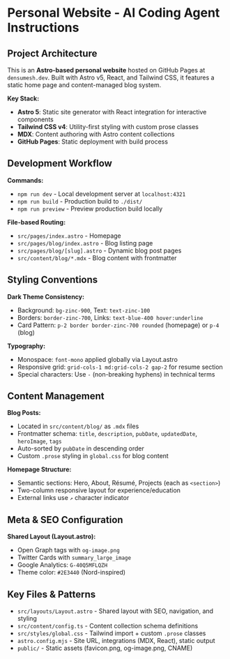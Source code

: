 # Personal Website - AI Coding Agent Instructions

## Project Architecture

This is an **Astro-based personal website** hosted on GitHub Pages at `densumesh.dev`. Built with Astro v5, React, and Tailwind CSS, it features a static home page and content-managed blog system.

**Key Stack:**

- **Astro 5**: Static site generator with React integration for interactive components
- **Tailwind CSS v4**: Utility-first styling with custom prose classes
- **MDX**: Content authoring with Astro content collections
- **GitHub Pages**: Static deployment with build process

## Development Workflow

**Commands:**

- `npm run dev` - Local development server at `localhost:4321`
- `npm run build` - Production build to `./dist/`
- `npm run preview` - Preview production build locally

**File-based Routing:**

- `src/pages/index.astro` - Homepage
- `src/pages/blog/index.astro` - Blog listing page
- `src/pages/blog/[slug].astro` - Dynamic blog post pages
- `src/content/blog/*.mdx` - Blog content with frontmatter

## Styling Conventions

**Dark Theme Consistency:**

- Background: `bg-zinc-900`, Text: `text-zinc-100`
- Borders: `border-zinc-700`, Links: `text-blue-400 hover:underline`
- Card Pattern: `p-2 border border-zinc-700 rounded` (homepage) or `p-4` (blog)

**Typography:**

- Monospace: `font-mono` applied globally via Layout.astro
- Responsive grid: `grid-cols-1 md:grid-cols-2 gap-2` for resume section
- Special characters: Use `‑` (non-breaking hyphens) in technical terms

## Content Management

**Blog Posts:**

- Located in `src/content/blog/` as `.mdx` files
- Frontmatter schema: `title`, `description`, `pubDate`, `updatedDate`, `heroImage`, `tags`
- Auto-sorted by `pubDate` in descending order
- Custom `.prose` styling in `global.css` for blog content

**Homepage Structure:**

- Semantic sections: Hero, About, Résumé, Projects (each as `<section>`)
- Two-column responsive layout for experience/education
- External links use `↗` character indicator

## Meta & SEO Configuration

**Shared Layout (Layout.astro):**

- Open Graph tags with `og-image.png`
- Twitter Cards with `summary_large_image`
- Google Analytics: `G-40Q5MFLQZH`
- Theme color: `#2E3440` (Nord-inspired)

## Key Files & Patterns

- `src/layouts/Layout.astro` - Shared layout with SEO, navigation, and styling
- `src/content/config.ts` - Content collection schema definitions
- `src/styles/global.css` - Tailwind import + custom `.prose` classes
- `astro.config.mjs` - Site URL, integrations (MDX, React), static output
- `public/` - Static assets (favicon.png, og-image.png, CNAME)
